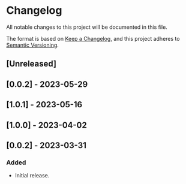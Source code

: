 # Changelog

All notable changes to this project will be documented in this file.

The format is based on [Keep a Changelog](https://keepachangelog.com/en/1.0.0/),
and this project adheres to [Semantic Versioning](https://semver.org/spec/v2.0.0.html).

## [Unreleased]

## [0.0.2] - 2023-05-29

## [1.0.1] - 2023-05-16

## [1.0.0] - 2023-04-02

## [0.0.2] - 2023-03-31

### Added
- Initial release.
